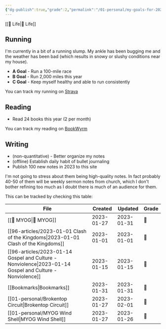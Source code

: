 ```yaml
---
{"dg-publish":true,"grade":2,"permalink":"/01-personal/my-goals-for-2023/","dgPassFrontmatter":true}
---
```



[[📘 Life\|📘 Life]]

## Running

I'm currently in a bit of a running slump. My ankle has been bugging me and the weather has been bad (which results in snowy or slushy conditions near my house).

* **A Goal** - Run a 100-mile race
* **B Goal** - Run 2,000 miles this year
* **C Goal** - Keep myself healthy and able to run consistently

You can track my running on [Strava](https://www.strava.com/athletes/aaronjamesyoung)

## Reading

* Read 24 books this year (2 per month)

You can track my reading on [BookWyrm](https://bookwyrm.ajy.co/user/aaronjamesyoung)

## Writing

* (non-quantitative) - Better organize my notes
* (offline) Establish daily habit of bullet journaling
* Publish 100 new notes in 2023 to this site

I'm not going to stress about them being high-quality notes. In fact probably 40-50 of them will be weekly sermon notes from church, which I don't bother refining too much as I doubt there is much of an audience for them.

This can be tracked by checking this table:

| File                                                                                                        | Created    | Updated    | Grade |
| ----------------------------------------------------------------------------------------------------------- | ---------- | ---------- | ----- |
| [[📘 MYOG\|📘 MYOG]]                                                                                     | 2023-01-27 | 2023-01-31 | 🥈    |
| [[96-articles/2023-01-01 Clash of the Kingdoms\|2023-01-01 Clash of the Kingdoms]]                       | 2023-01-01 | 2023-01-01 | 🥉    |
| [[96-articles/2023-01-14 Gospel and Culture - Nonviolence\|2023-01-14 Gospel and Culture - Nonviolence]] | 2023-01-15 | 2023-01-15 | 🥈    |
| [[Bookmarks\|Bookmarks]]                                                                                 | 2023-01-31 | 2023-01-31 | 🥉    |
| [[01-personal/Brokentop Circuit\|Brokentop Circuit]]                                                     | 2023-01-27 | 2023-02-01 | 🥇    |
| [[01-personal/MYOG Wind Shell\|MYOG Wind Shell]]                                                         | 2023-01-27 | 2023-01-26 | 🥈    |

